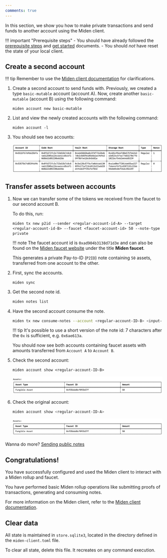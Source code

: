 ```yaml
---
comments: true
---
```


In this section, we show you how to make private transactions and send funds to another account using the Miden client. 

!!! important "Prerequisite steps"
    - You should have already followed the [prerequisite steps](prerequisites.md) and [get started](create-account-use-faucet.md) documents.
    - You should *not* have reset the state of your local client. 

## Create a second account

!!! tip
      Remember to use the [Miden client documentation](https://docs.polygon.technology/miden/miden-client/cli-reference/) for clarifications.

1. Create a second account to send funds with. Previously, we created a type `basic-mutable` account (account A). Now, create another `basic-mutable` (account B) using the following command:

      ```shell
      miden account new basic-mutable
      ```

2. List and view the newly created accounts with the following command:

      ```shell
      miden account -l
      ```

3. You should see two accounts:

      ![Result of listing miden accounts](../../img/get-started/two-accounts.png)

## Transfer assets between accounts

1. Now we can transfer some of the tokens we received from the faucet to our second account B. 

    To do this, run:

    ```shell
    miden tx new p2id --sender <regular-account-id-A> --target <regular-account-id-B> --faucet <faucet-account-id> 50 --note-type private
    ```

    !!! note
        The faucet account id is `0xad904b3138d71d3e` and can also be found on the [Miden faucet website](https://testnet.miden.io/) under the title **Miden faucet**.

    This generates a private Pay-to-ID (`P2ID`) note containing `50` assets, transferred from one account to the other. 

2. First, sync the accounts.

    ```shell
    miden sync
    ```

3. Get the second note id.

    ```sh
    miden notes list 
    ```

4. Have the second account consume the note.

    ```sh
    miden tx new consume-notes --account <regular-account-ID-B> <input-note-id>
    ```

    !!! tip
        It's possible to use a short version of the note id: 7 characters after the `0x` is sufficient, e.g. `0x6ae613a`.

    You should now see both accounts containing faucet assets with amounts transferred from `Account A` to `Account B`.

5. Check the second account:

    ```shell
    miden account show <regular-account-ID-B>
    ```

    ![Result of listing miden accounts](../../img/get-started/account-b.png)

6. Check the original account:

    ```sh
    miden account show <regular-account-ID-A>
    ```

    ![Result of listing miden accounts](../../img/get-started/account-a.png)

Wanna do more? [Sending public notes](p2p-public.md)

## Congratulations! 

You have successfully configured and used the Miden client to interact with a Miden rollup and faucet. 

You have performed basic Miden rollup operations like submitting proofs of transactions, generating and consuming notes.

For more information on the Miden client, refer to the [Miden client documentation](https://docs.polygon.technology/miden/miden-client/).

## Clear data

All state is maintained in `store.sqlite3`, located in the directory defined in the `miden-client.toml` file. 

To clear all state, delete this file. It recreates on any command execution.

</br>

